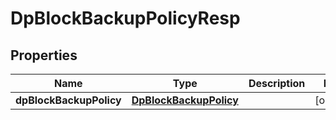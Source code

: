 # DpBlockBackupPolicyResp

## Properties
Name | Type | Description | Notes
------------ | ------------- | ------------- | -------------
**dpBlockBackupPolicy** | [**DpBlockBackupPolicy**](DpBlockBackupPolicy.md) |  |  [optional]
